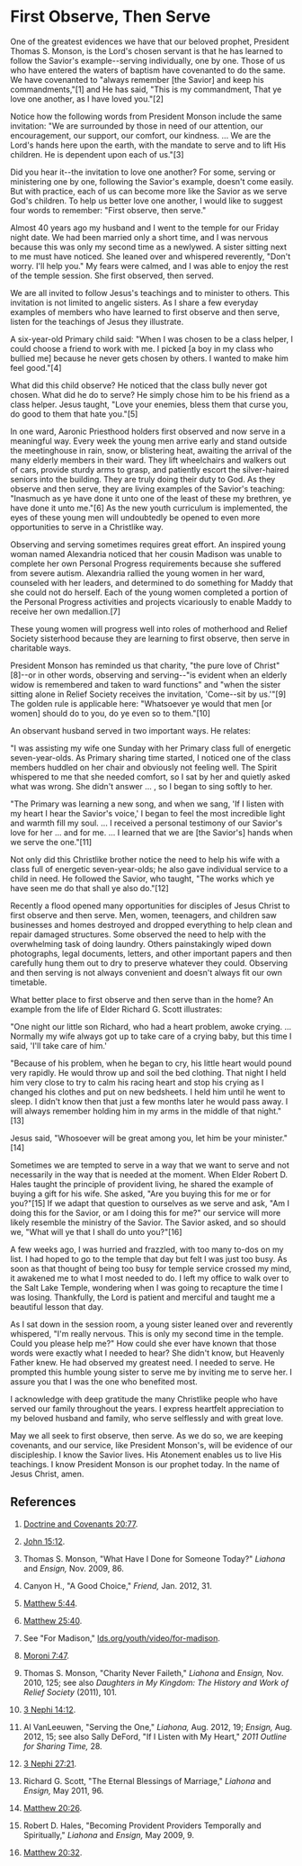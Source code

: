 # First Observe, Then Serve

One of the greatest evidences we have that our beloved prophet, President
Thomas S. Monson, is the Lord's chosen servant is that he has learned to
follow the Savior's example--serving individually, one by one. Those of us who
have entered the waters of baptism have covenanted to do the same. We have
covenanted to "always remember [the Savior] and keep his commandments,"[1] and
He has said, "This is my commandment, That ye love one another, as I have
loved you."[2]

Notice how the following words from President Monson include the same
invitation: "We are surrounded by those in need of our attention, our
encouragement, our support, our comfort, our kindness. ... We are the Lord's
hands here upon the earth, with the mandate to serve and to lift His children.
He is dependent upon each of us."[3]

Did you hear it--the invitation to love one another? For some, serving or
ministering one by one, following the Savior's example, doesn't come easily.
But with practice, each of us can become more like the Savior as we serve
God's children. To help us better love one another, I would like to suggest
four words to remember: "First observe, then serve."

Almost 40 years ago my husband and I went to the temple for our Friday night
date. We had been married only a short time, and I was nervous because this
was only my second time as a newlywed. A sister sitting next to me must have
noticed. She leaned over and whispered reverently, "Don't worry. I'll help
you." My fears were calmed, and I was able to enjoy the rest of the temple
session. She first observed, then served.

We are all invited to follow Jesus's teachings and to minister to others. This
invitation is not limited to angelic sisters. As I share a few everyday
examples of members who have learned to first observe and then serve, listen
for the teachings of Jesus they illustrate.

A six-year-old Primary child said: "When I was chosen to be a class helper, I
could choose a friend to work with me. I picked [a boy in my class who bullied
me] because he never gets chosen by others. I wanted to make him feel
good."[4]

What did this child observe? He noticed that the class bully never got chosen.
What did he do to serve? He simply chose him to be his friend as a class
helper. Jesus taught, "Love your enemies, bless them that curse you, do good
to them that hate you."[5]

In one ward, Aaronic Priesthood holders first observed and now serve in a
meaningful way. Every week the young men arrive early and stand outside the
meetinghouse in rain, snow, or blistering heat, awaiting the arrival of the
many elderly members in their ward. They lift wheelchairs and walkers out of
cars, provide sturdy arms to grasp, and patiently escort the silver-haired
seniors into the building. They are truly doing their duty to God. As they
observe and then serve, they are living examples of the Savior's teaching:
"Inasmuch as ye have done it unto one of the least of these my brethren, ye
have done it unto me."[6] As the new youth curriculum is implemented, the eyes
of these young men will undoubtedly be opened to even more opportunities to
serve in a Christlike way.

Observing and serving sometimes requires great effort. An inspired young woman
named Alexandria noticed that her cousin Madison was unable to complete her
own Personal Progress requirements because she suffered from severe autism.
Alexandria rallied the young women in her ward, counseled with her leaders,
and determined to do something for Maddy that she could not do herself. Each
of the young women completed a portion of the Personal Progress activities and
projects vicariously to enable Maddy to receive her own medallion.[7]

These young women will progress well into roles of motherhood and Relief
Society sisterhood because they are learning to first observe, then serve in
charitable ways.

President Monson has reminded us that charity, "the pure love of
Christ"[8]--or in other words, observing and serving--"is evident when an
elderly widow is remembered and taken to ward functions" and "when the sister
sitting alone in Relief Society receives the invitation, 'Come--sit by
us.'"[9] The golden rule is applicable here: "Whatsoever ye would that men [or
women] should do to you, do ye even so to them."[10]

An observant husband served in two important ways. He relates:

"I was assisting my wife one Sunday with her Primary class full of energetic
seven-year-olds. As Primary sharing time started, I noticed one of the class
members huddled on her chair and obviously not feeling well. The Spirit
whispered to me that she needed comfort, so I sat by her and quietly asked
what was wrong. She didn't answer ... , so I began to sing softly to her.

"The Primary was learning a new song, and when we sang, 'If I listen with my
heart I hear the Savior's voice,' I began to feel the most incredible light
and warmth fill my soul. ... I received a personal testimony of our Savior's
love for her ... and for me. ... I learned that we are [the Savior's] hands when
we serve the one."[11]

Not only did this Christlike brother notice the need to help his wife with a
class full of energetic seven-year-olds; he also gave individual service to a
child in need. He followed the Savior, who taught, "The works which ye have
seen me do that shall ye also do."[12]

Recently a flood opened many opportunities for disciples of Jesus Christ to
first observe and then serve. Men, women, teenagers, and children saw
businesses and homes destroyed and dropped everything to help clean and repair
damaged structures. Some observed the need to help with the overwhelming task
of doing laundry. Others painstakingly wiped down photographs, legal
documents, letters, and other important papers and then carefully hung them
out to dry to preserve whatever they could. Observing and then serving is not
always convenient and doesn't always fit our own timetable.

What better place to first observe and then serve than in the home? An example
from the life of Elder Richard G. Scott illustrates:

"One night our little son Richard, who had a heart problem, awoke crying. ...
Normally my wife always got up to take care of a crying baby, but this time I
said, 'I'll take care of him.'

"Because of his problem, when he began to cry, his little heart would pound
very rapidly. He would throw up and soil the bed clothing. That night I held
him very close to try to calm his racing heart and stop his crying as I
changed his clothes and put on new bedsheets. I held him until he went to
sleep. I didn't know then that just a few months later he would pass away. I
will always remember holding him in my arms in the middle of that night."[13]

Jesus said, "Whosoever will be great among you, let him be your minister."[14]

Sometimes we are tempted to serve in a way that we want to serve and not
necessarily in the way that is needed at the moment. When Elder Robert D.
Hales taught the principle of provident living, he shared the example of
buying a gift for his wife. She asked, "Are you buying this for me or for
you?"[15] If we adapt that question to ourselves as we serve and ask, "Am I
doing this for the Savior, or am I doing this for me?" our service will more
likely resemble the ministry of the Savior. The Savior asked, and so should
we, "What will ye that I shall do unto you?"[16]

A few weeks ago, I was hurried and frazzled, with too many to-dos on my list.
I had hoped to go to the temple that day but felt I was just too busy. As soon
as that thought of being too busy for temple service crossed my mind, it
awakened me to what I most needed to do. I left my office to walk over to the
Salt Lake Temple, wondering when I was going to recapture the time I was
losing. Thankfully, the Lord is patient and merciful and taught me a beautiful
lesson that day.

As I sat down in the session room, a young sister leaned over and reverently
whispered, "I'm really nervous. This is only my second time in the temple.
Could you please help me?" How could she ever have known that those words were
exactly what I needed to hear? She didn't know, but Heavenly Father knew. He
had observed my greatest need. I needed to serve. He prompted this humble
young sister to serve me by inviting me to serve her. I assure you that I was
the one who benefited most.

I acknowledge with deep gratitude the many Christlike people who have served
our family throughout the years. I express heartfelt appreciation to my
beloved husband and family, who serve selflessly and with great love.

May we all seek to first observe, then serve. As we do so, we are keeping
covenants, and our service, like President Monson's, will be evidence of our
discipleship. I know the Savior lives. His Atonement enables us to live His
teachings. I know President Monson is our prophet today. In the name of Jesus
Christ, amen.

## References

  1. [Doctrine and Covenants 20:77](https://www.lds.org/scriptures/dc-testament/dc/20.77?lang=eng#76).

  2. [John 15:12](https://www.lds.org/scriptures/nt/john/15.12?lang=eng#11).

  3. Thomas S. Monson, "What Have I Done for Someone Today?" _Liahona_ and _Ensign,_ Nov. 2009, 86.

  4. Canyon H., "A Good Choice," _Friend,_ Jan. 2012, 31.

  5. [Matthew 5:44](https://www.lds.org/scriptures/nt/matt/5.44?lang=eng#43).

  6. [Matthew 25:40](https://www.lds.org/scriptures/nt/matt/25.40?lang=eng#39).

  7. See "For Madison," [lds.org/youth/video/for-madison](http://lds.org/youth/video/for-madison?lang=eng).

  8. [Moroni 7:47](https://www.lds.org/scriptures/bofm/moro/7.47?lang=eng#46).

  9. Thomas S. Monson, "Charity Never Faileth," _Liahona_ and _Ensign,_ Nov. 2010, 125; see also _Daughters in My Kingdom: The History and Work of Relief Society_ (2011), 101.

  10. [3 Nephi 14:12](https://www.lds.org/scriptures/bofm/3-ne/14.12?lang=eng#11).

  11. Al VanLeeuwen, "Serving the One," _Liahona,_ Aug. 2012, 19; _Ensign,_ Aug. 2012, 15; see also Sally DeFord, "If I Listen with My Heart," _2011 Outline for Sharing Time,_ 28.

  12. [3 Nephi 27:21](https://www.lds.org/scriptures/bofm/3-ne/27.21?lang=eng#20).

  13. Richard G. Scott, "The Eternal Blessings of Marriage," _Liahona_ and _Ensign,_ May 2011, 96.

  14. [Matthew 20:26](https://www.lds.org/scriptures/nt/matt/20.26?lang=eng#25).

  15. Robert D. Hales, "Becoming Provident Providers Temporally and Spiritually," _Liahona_ and _Ensign,_ May 2009, 9.

  16. [Matthew 20:32](https://www.lds.org/scriptures/nt/matt/20.32?lang=eng#31).

